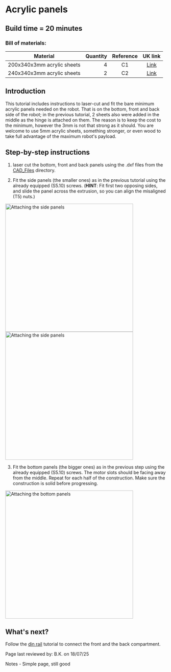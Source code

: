 # Acrylic panels

## Build time = 20 minutes

### Bill of materials:

| Material                         | Quantity | Reference | UK link |
| ---------------------------------|---------:|:---------:|:-------:|
| 200x340x3mm acrylic sheets | 4 | C1 | [Link](https://www.acrylicsheetcuttosize.co.uk/product/clear-acrylic-sheet/) |
| 240x340x3mm acrylic sheets | 2 | C2 | [Link](https://www.acrylicsheetcuttosize.co.uk/product/clear-acrylic-sheet/) |


## Introduction

This tutorial includes instructions to laser-cut and fit the bare minimum acrylic panels needed on the robot. That is on the bottom, front and back side of the robot; in the previous tutorial, 2 sheets also were added in the middle as the hinge is attached on them. The reason is to keep the cost to the minimum, however the 3mm is not that strong as it should. You are welcome to use 5mm acrylic sheets, something stronger, or even wood to take full advantage of the maximum robot's payload.


## Step-by-step instructions

1. laser cut the bottom, front and back panels using the .dxf files from the [CAD_Files](../../Documentation/CAD_Files/README.md) directory.

2. Fit the side panels (the smaller ones) as in the previous tutorial using the already equipped (S5.10) screws. (**HINT**: Fit first two opposing sides, and slide the panel across the extrusion, so you can align the misaligned (T5) nuts.)

<p float="center">
  <img src="../../Documentation/Images/front_back_panels_1.jpeg" title="Attaching the side panels" width="400"/>
  <img src="../../Documentation/Images/front_back_panels_2.png" title="Attaching the side panels" width="400"/>
</p>

3. Fit the bottom panels (the bigger ones) as in the previous step using the already equipped (S5.10) screws. The motor slots should be facing away from the middle. Repeat for each half of the construction. Make sure the construction is solid before progressing.

<p float="center">
  <img src="../../Documentation/Images/bottom_panels_2.jpeg" title="Attaching the bottom panels" width="400"/>
</p>


## What's next?

Follow the [din rail](./din_rail.md) tutorial to connect the front and the back compartment.

Page last reviewed by: B.K. on 18/07/25

Notes - Simple page, still good

